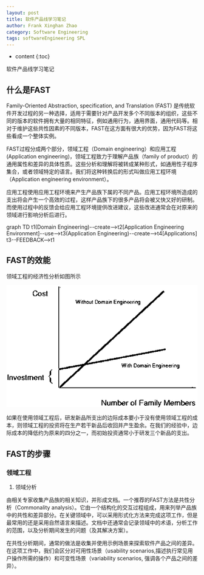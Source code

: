 ```yaml
---
layout: post
title: 软件产品线学习笔记
author: Frank Xinghan Zhao
category: Software Engineering
tags: softwareEngineering SPL
---
```


* content
  {:toc}

软件产品线学习笔记






## 什么是FAST

Family-Oriented Abstraction, specification, and Translation (FAST) 是传统软件开发过程的另一种选择，适用于需要针对产品开发多个不同版本的组织，这些不同的版本的软件拥有大量的相同特征，例如通用行为，通用界面，通用代码等。相对于维护这些共性因素的不同版本，FAST在这方面有很大的优势，因为FAST将这些看成一个整体实例。

FAST过程分成两个部分，领域工程（Domain engineering）和应用工程(Application engineering)，领域工程致力于理解产品族（family of product）的通用属性和差异的具体性质。这些分析和理解将被转成某种形式，如通用性子程序集合，或者领域特定的语言。我们将这种转换后的形式叫做应用工程环境（Application engineering environment）。

应用工程使用应用工程环境来产生产品族下属的不同产品。应用工程环境所造成的支出将会产生一个高效的过程，这样产品族下的很多产品将会被又快又好的研制。而使用过程中的反馈会给应用工程环境提供改进建议，这些改进通常会在对原来的领域进行影响分析后进行。

<div class = "mermaid">
graph TD
    t1(Domain Engineering)--create-->t2[Application Engineering Environment]--use-->t3(Application Engineering)--create-->t4[Applications]
    t3--FEEDBACK-->t1
</div>

## FAST的效能

领域工程的经济性分析如图所示

![](../images/2022-08-10-16-42-50.png)

如果在使用领域工程后，研发新品所支出的边际成本要小于没有使用领域工程的成本，则领域工程的投资将在生产若干新品后收回并产生盈余。在我们的经验中，边际成本的降低约为原来的四分之一，而初始投资通常小于研发三个新品的支出。

## FAST的步骤

### 领域工程

1. 领域分析

由相关专家收集产品族的相关知识，并形成文档。一个推荐的FAST方法是共性分析（Commonality analysis）。它由一个结构化的交互过程组成，用来列举产品族中的共性和差异部分。在关键领域中，可以采用形式化方法来完成这项工作，但是最常用的还是采用自然语言来描述。文档中还通常会记录领域中的术语，分析工作的范围，以及分析期间发生的问题（及其解决方案）。

在共性分析期间，通常的做法是收集并使用示例场景来探索软件产品之间的差异。在这项工作中，我们会区分对可用性场景（usability scenarios,描述执行常见用户操作所需的操作）和可变性场景（variability scenarios, 强调各个产品之间的差异）。
